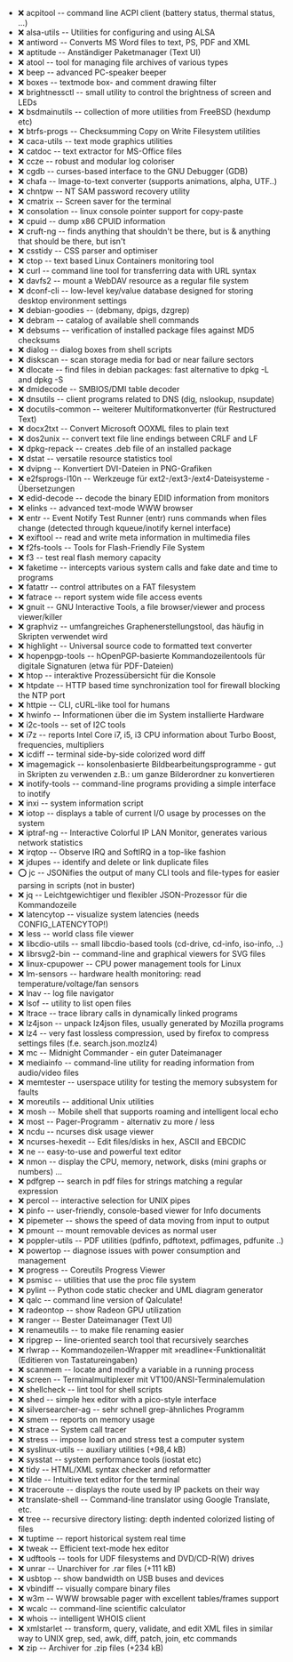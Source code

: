 - :x:  acpitool  --	command line ACPI client (battery status, thermal status, …)
- :x:  alsa-utils  --		Utilities for configuring and using ALSA
- :x:  antiword  --		Converts MS Word files to text, PS, PDF and XML
- :x:  aptitude  --	Anständiger Paketmanager (Text UI)
- :x:  atool  --		tool for managing file archives of various types
- :x:  beep  --		advanced PC-speaker beeper
- :x:  boxes  --	textmode box- and comment drawing filter
- :x:  brightnessctl  --		small utility to control the brightness of screen and LEDs
- :x:  bsdmainutils  --	collection of more utilities from FreeBSD (hexdump etc)
- :x:  btrfs-progs  --		Checksumming Copy on Write Filesystem utilities
- :x:  caca-utils  --	text mode graphics utilities
- :x:  catdoc  --	text extractor for MS-Office files
- :x:  ccze  --		robust and modular log coloriser
- :x:  cgdb  --	curses-based interface to the GNU Debugger (GDB)
- :x:  chafa  --	Image-to-text converter (supports animations, alpha, UTF..)
- :x:  chntpw  --		NT SAM password recovery utility
- :x:  cmatrix  --	Screen saver for the terminal
- :x:  consolation  --		linux console pointer support for copy-paste
- :x:  cpuid  --		dump x86 CPUID information
- :x:  cruft-ng  --		finds anything that shouldn't be there, but is & anything that should be there, but isn't
- :x:  csstidy  --	CSS parser and optimiser
- :x:  ctop  --	text based Linux Containers monitoring tool
- :x:  curl  --		command line tool for transferring data with URL syntax
- :x:  davfs2  --		mount a WebDAV resource as a regular file system
- :x:  dconf-cli  --		low-level key/value database designed for storing desktop environment settings
- :x:  debian-goodies  --	(debmany, dpigs, dzgrep)
- :x:  debram  --		catalog of available shell commands
- :x:  debsums  --	verification of installed package files against MD5 checksums
- :x:  dialog  --		dialog boxes from shell scripts
- :x:  diskscan  --	scan storage media for bad or near failure sectors
- :x:  dlocate  --	find files in debian packages: fast alternative to dpkg -L and dpkg -S
- :x:  dmidecode  --		SMBIOS/DMI table decoder
- :x:  dnsutils  --		client programs related to DNS (dig, nslookup, nsupdate)
- :x:  docutils-common  -- weiterer Multiformatkonverter (für Restructured Text)
- :x:  docx2txt  --		Convert Microsoft OOXML files to plain text
- :x:  dos2unix  --	convert text file line endings between CRLF and LF
- :x:  dpkg-repack  --	creates .deb file of an installed package
- :x:  dstat  --	versatile resource statistics tool
- :x:  dvipng  --	Konvertiert DVI-Dateien in PNG-Grafiken
- :x:  e2fsprogs-l10n  --	Werkzeuge für ext2-/ext3-/ext4-Dateisysteme - Übersetzungen
- :x:  edid-decode  --		decode the binary EDID information from monitors
- :x:  elinks  --	advanced text-mode WWW browser
- :x:  entr  --		Event Notify Test Runner (entr) runs commands when files change (detected through kqueue/inotify kernel interface)
- :x:  exiftool  --		read and write meta information in multimedia files
- :x:  f2fs-tools  --		Tools for Flash-Friendly File System
- :x:  f3  --	test real flash memory capacity
- :x:  faketime  --		intercepts various system calls and fake date and time to programs
- :x:  fatattr  --		control attributes on a FAT filesystem
- :x:  fatrace  --	report system wide file access events
- :x:  gnuit  --	GNU Interactive Tools, a file browser/viewer and process viewer/killer
- :x:  graphviz  --	umfangreiches Graphenerstellungstool, das häufig in Skripten verwendet wird
- :x:  highlight  --		Universal source code to formatted text converter
- :x:  hopenpgp-tools  -- hOpenPGP-basierte Kommandozeilentools für digitale Signaturen (etwa für PDF-Dateien)
- :x:  htop  -- interaktive Prozessübersicht für die Konsole
- :x:  htpdate  --		HTTP based time synchronization tool for firewall blocking the NTP port
- :x:  httpie  --		CLI, cURL-like tool for humans
- :x:  hwinfo  --		Informationen über die im System installierte Hardware
- :x:  i2c-tools  --		set of I2C tools
- :x:  i7z  --		reports Intel Core i7, i5, i3 CPU information about Turbo Boost, frequencies, multipliers
- :x:  icdiff  --	terminal side-by-side colorized word diff
- :x:  imagemagick  --	konsolenbasierte Bildbearbeitungsprogramme - gut in Skripten zu verwenden z.B.: um ganze Bilderordner zu konvertieren
- :x:  inotify-tools  --		command-line programs providing a simple interface to inotify
- :x:  inxi  --		system information script
- :x:  iotop  --	displays a table of current I/O usage by processes on the system
- :x:  iptraf-ng  --	Interactive Colorful IP LAN Monitor, generates various network statistics
- :x:  irqtop  --	Observe IRQ and SoftIRQ in a top-like fashion
- :x:  jdupes  --	identify and delete or link duplicate files
- :o:  jc  --	JSONifies the output of many CLI tools and file-types for easier parsing in scripts (not in buster)
- :x:  jq  --	Leichtgewichtiger und flexibler JSON-Prozessor für die Kommandozeile
- :x:  latencytop  --	visualize system latencies (needs CONFIG_LATENCYTOP!)
- :x:  less  --		world class file viewer
- :x:  libcdio-utils  --		small libcdio-based tools (cd-drive, cd-info, iso-info, ..)
- :x:  librsvg2-bin  --	command-line and graphical viewers for SVG files
- :x:  linux-cpupower  --		CPU power management tools for Linux
- :x:  lm-sensors  --	hardware health monitoring: read temperature/voltage/fan sensors
- :x:  lnav  --		log file navigator
- :x:  lsof  --		utility to list open files
- :x:  ltrace  --	trace library calls in dynamically linked programs
- :x:  lz4json  --		unpack lz4json files, usually generated by Mozilla programs
- :x:  lz4  --		very fast lossless compression, used by firefox to compress settings files (f.e. search.json.mozlz4)
- :x:  mc  --		Midnight Commander - ein guter Dateimanager
- :x:  mediainfo  --		command-line utility for reading information from audio/video files
- :x:  memtester  --		userspace utility for testing the memory subsystem for faults
- :x:  moreutils  --	additional Unix utilities
- :x:  mosh  --		Mobile shell that supports roaming and intelligent local echo
- :x:  most  --		Pager-Programm - alternativ zu more / less
- :x:  ncdu  --		ncurses disk usage viewer
- :x:  ncurses-hexedit  --	Edit files/disks in hex, ASCII and EBCDIC
- :x:  ne  --	easy-to-use and powerful text editor
- :x:  nmon  --		display the CPU, memory, network, disks (mini graphs or numbers) …
- :x:  pdfgrep  --	search in pdf files for strings matching a regular expression
- :x:  percol  --		interactive selection for UNIX pipes
- :x:  pinfo  --		user-friendly, console-based viewer for Info documents
- :x:  pipemeter  --	shows the speed of data moving from input to output
- :x:  pmount  --		mount removable devices as normal user
- :x:  poppler-utils  --	PDF utilities (pdfinfo, pdftotext, pdfimages, pdfunite ..)
- :x:  powertop  --		diagnose issues with power consumption and management
- :x:  progress  --		Coreutils Progress Viewer
- :x:  psmisc  --		utilities that use the proc file system
- :x:  pylint  --	Python code static checker and UML diagram generator
- :x:  qalc  --			command line version of Qalculate!
- :x:  radeontop  --	show Radeon GPU utilization
- :x:  ranger  --	Bester Dateimanager (Text UI)
- :x:  renameutils  --	to make file renaming easier
- :x:  ripgrep  --	line-oriented search tool that recursively searches
- :x:  rlwrap  --	Kommandozeilen-Wrapper mit »readline«-Funktionalität (Editieren von Tastatureingaben)
- :x:  scanmem  --	locate and modify a variable in a running process
- :x:  screen  --	Terminalmultiplexer mit VT100/ANSI-Terminalemulation
- :x:  shellcheck  --	lint tool for shell scripts
- :x:  shed  --	simple hex editor with a pico-style interface
- :x:  silversearcher-ag  -- sehr schnell grep-ähnliches Programm
- :x:  smem  --		reports on memory usage
- :x:  strace  --	System call tracer
- :x:  stress  --		impose load on and stress test a computer system
- :x:  syslinux-utils  --		auxiliary utilities (+98,4 kB)
- :x:  sysstat  --		system performance tools (iostat etc)
- :x:  tidy  --	HTML/XML syntax checker and reformatter
- :x:  tilde  --	Intuitive text editor for the terminal
- :x:  traceroute  --	displays the route used by IP packets on their way
- :x:  translate-shell  --	Command-line translator using Google Translate, etc.
- :x:  tree  --		recursive directory listing: depth indented colorized listing of files
- :x:  tuptime  --		report historical system real time
- :x:  tweak  --	Efficient text-mode hex editor
- :x:  udftools  --		tools for UDF filesystems and DVD/CD-R(W) drives
- :x:  unrar  --		Unarchiver for .rar files (+111 kB)
- :x:  usbtop  --	show bandwidth on USB buses and devices
- :x:  vbindiff  --	visually compare binary files
- :x:  w3m  --		WWW browsable pager with excellent tables/frames support
- :x:  wcalc  --	command-line scientific calculator
- :x:  whois  --		intelligent WHOIS client
- :x:  xmlstarlet  --	transform, query, validate, and edit XML files in similar way to UNIX grep, sed, awk, diff, patch, join, etc commands
- :x:  zip  --		Archiver for .zip files (+234 kB)

